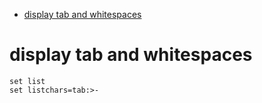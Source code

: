 <!--ts-->
   * [display tab and whitespaces](#display-tab-and-whitespaces)

<!-- Added by: morelly_t1, at: Sun 01 Nov 2020 06:02:14 PM CET -->

<!--te-->

# display tab and whitespaces
```
set list
set listchars=tab:>-
```